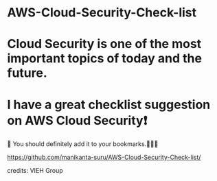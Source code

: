 # AWS-Cloud-Security-Check-list

# Cloud Security is one of the most important topics of today and the future. 

# I have a great checklist suggestion on AWS Cloud Security❗️

🤩 You should definitely add it to your bookmarks.🤞🏻🌝

https://github.com/manikanta-suru/AWS-Cloud-Security-Check-list/

credits: VIEH Group

